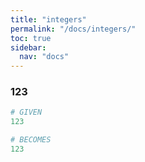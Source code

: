 ```yaml
---
title: "integers"
permalink: "/docs/integers/"
toc: true
sidebar:
  nav: "docs"
---
```

### 123
```ruby
# GIVEN
123
```
```ruby
# BECOMES
123
```
